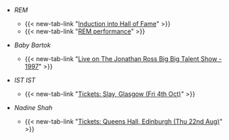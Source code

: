 #
- _REM_
  - {{< new-tab-link "[Induction into Hall of Fame](https://www.youtube.com/watch?v=3Hlujnyzk7k)" >}} 
  - {{< new-tab-link "[REM performance](https://www.youtube.com/watch?v=SilxUrOM7mM)" >}}

- _Baby Bartok_
  - {{< new-tab-link "[Live on The Jonathan Ross Big Big Talent Show - 1997](https://www.youtube.com/watch?v=lM-mz4V_oEU)" >}}

- _IST IST_
  - {{< new-tab-link "[Tickets: Slay, Glasgow (Fri 4th Oct)](https://www.fatsoma.com/e/jxnf91nu/ist-ist-glasgow-slay)" >}}

- _Nadine Shah_
  - {{< new-tab-link "[Tickets: Queens Hall, Edinburgh (Thu 22nd Aug)](https://www.thequeenshall.net/whats-on/nadine-shah)" >}}

